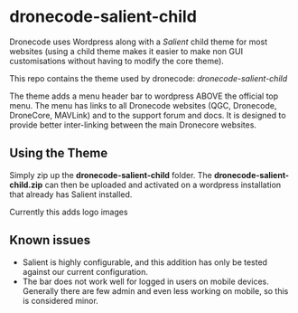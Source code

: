 # dronecode-salient-child

Dronecode uses Wordpress along with a *Salient* child theme for most websites
(using a child theme makes it easier to make non GUI customisations without 
having to modify the core theme).

This repo contains the theme used by dronecode: *dronecode-salient-child*

The theme adds a menu header bar to wordpress ABOVE the official top menu. 
The menu has links to all Dronecode websites (QGC, Dronecode, DroneCore, MAVLink) and to the support forum and docs. 
It is designed to provide better inter-linking between the main Dronecore websites.

## Using the Theme

Simply zip up the **dronecode-salient-child** folder. The **dronecode-salient-child.zip** can then be uploaded and activated on 
a wordpress installation that already has Salient installed. 

Currently this adds logo images

## Known issues

- Salient is highly configurable, and this addition has only be tested against our current configuration.
- The bar does not work well for logged in users on mobile devices. Generally there are few admin and even less working on mobile, so this is considered minor.